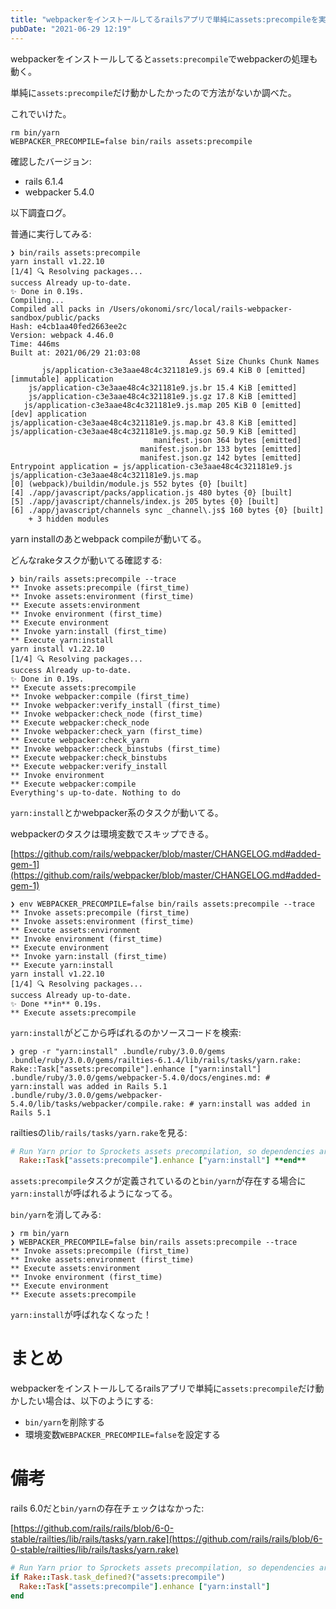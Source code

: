 ```yaml
---
title: "webpackerをインストールしてるrailsアプリで単純にassets:precompileを実行したい"
pubDate: "2021-06-29 12:19"
---
```


webpackerをインストールしてると`assets:precompile`でwebpackerの処理も動く。

単純に`assets:precompile`だけ動かしたかったので方法がないか調べた。

これでいけた。

```
rm bin/yarn
WEBPACKER_PRECOMPILE=false bin/rails assets:precompile
```

確認したバージョン:

- rails 6.1.4
- webpacker 5.4.0

以下調査ログ。

普通に実行してみる:

```
❯ bin/rails assets:precompile
yarn install v1.22.10
[1/4] 🔍 Resolving packages...
success Already up-to-date.
✨ Done in 0.19s.
Compiling...
Compiled all packs in /Users/okonomi/src/local/rails-webpacker-sandbox/public/packs
Hash: e4cb1aa40fed2663ee2c
Version: webpack 4.46.0
Time: 446ms
Built at: 2021/06/29 21:03:08
                                        Asset Size Chunks Chunk Names
       js/application-c3e3aae48c4c321181e9.js 69.4 KiB 0 [emitted] [immutable] application
    js/application-c3e3aae48c4c321181e9.js.br 15.4 KiB [emitted]
    js/application-c3e3aae48c4c321181e9.js.gz 17.8 KiB [emitted]
   js/application-c3e3aae48c4c321181e9.js.map 205 KiB 0 [emitted] [dev] application
js/application-c3e3aae48c4c321181e9.js.map.br 43.8 KiB [emitted]
js/application-c3e3aae48c4c321181e9.js.map.gz 50.9 KiB [emitted]
                                manifest.json 364 bytes [emitted]
                             manifest.json.br 133 bytes [emitted]
                             manifest.json.gz 142 bytes [emitted]
Entrypoint application = js/application-c3e3aae48c4c321181e9.js js/application-c3e3aae48c4c321181e9.js.map
[0] (webpack)/buildin/module.js 552 bytes {0} [built]
[4] ./app/javascript/packs/application.js 480 bytes {0} [built]
[5] ./app/javascript/channels/index.js 205 bytes {0} [built]
[6] ./app/javascript/channels sync _channel\.js$ 160 bytes {0} [built]
    + 3 hidden modules
```

yarn installのあとwebpack compileが動いてる。

どんなrakeタスクが動いてる確認する:

```
❯ bin/rails assets:precompile --trace
** Invoke assets:precompile (first_time)
** Invoke assets:environment (first_time)
** Execute assets:environment
** Invoke environment (first_time)
** Execute environment
** Invoke yarn:install (first_time)
** Execute yarn:install
yarn install v1.22.10
[1/4] 🔍 Resolving packages...
success Already up-to-date.
✨ Done in 0.19s.
** Execute assets:precompile
** Invoke webpacker:compile (first_time)
** Invoke webpacker:verify_install (first_time)
** Invoke webpacker:check_node (first_time)
** Execute webpacker:check_node
** Invoke webpacker:check_yarn (first_time)
** Execute webpacker:check_yarn
** Invoke webpacker:check_binstubs (first_time)
** Execute webpacker:check_binstubs
** Execute webpacker:verify_install
** Invoke environment
** Execute webpacker:compile
Everything's up-to-date. Nothing to do
```

`yarn:install`とかwebpacker系のタスクが動いてる。

webpackerのタスクは環境変数でスキップできる。

[https://github.com/rails/webpacker/blob/master/CHANGELOG.md#added-gem-1](https://github.com/rails/webpacker/blob/master/CHANGELOG.md#added-gem-1)

```
❯ env WEBPACKER_PRECOMPILE=false bin/rails assets:precompile --trace
** Invoke assets:precompile (first_time)
** Invoke assets:environment (first_time)
** Execute assets:environment
** Invoke environment (first_time)
** Execute environment
** Invoke yarn:install (first_time)
** Execute yarn:install
yarn install v1.22.10
[1/4] 🔍 Resolving packages...
success Already up-to-date.
✨ Done **in** 0.19s.
** Execute assets:precompile
```

`yarn:install`がどこから呼ばれるのかソースコードを検索:

```
❯ grep -r "yarn:install" .bundle/ruby/3.0.0/gems
.bundle/ruby/3.0.0/gems/railties-6.1.4/lib/rails/tasks/yarn.rake: Rake::Task["assets:precompile"].enhance ["yarn:install"]
.bundle/ruby/3.0.0/gems/webpacker-5.4.0/docs/engines.md: # yarn:install was added in Rails 5.1
.bundle/ruby/3.0.0/gems/webpacker-5.4.0/lib/tasks/webpacker/compile.rake: # yarn:install was added in Rails 5.1
```

railtiesの`lib/rails/tasks/yarn.rake`を見る:

```ruby
# Run Yarn prior to Sprockets assets precompilation, so dependencies are available for use. **if** Rake::Task.task_defined?("assets:precompile") && File.exist?(Rails.root.join("bin", "yarn"))
  Rake::Task["assets:precompile"].enhance ["yarn:install"] **end**
```

`assets:precompile`タスクが定義されているのと`bin/yarn`が存在する場合に`yarn:install`が呼ばれるようになってる。

`bin/yarn`を消してみる:

```
❯ rm bin/yarn
❯ WEBPACKER_PRECOMPILE=false bin/rails assets:precompile --trace
** Invoke assets:precompile (first_time)
** Invoke assets:environment (first_time)
** Execute assets:environment
** Invoke environment (first_time)
** Execute environment
** Execute assets:precompile
```

`yarn:install`が呼ばれなくなった！

# まとめ

webpackerをインストールしてるrailsアプリで単純に`assets:precompile`だけ動かしたい場合は、以下のようにする:

- `bin/yarn`を削除する
- 環境変数`WEBPACKER_PRECOMPILE=false`を設定する

# 備考

rails 6.0だと`bin/yarn`の存在チェックはなかった:

[https://github.com/rails/rails/blob/6-0-stable/railties/lib/rails/tasks/yarn.rake](https://github.com/rails/rails/blob/6-0-stable/railties/lib/rails/tasks/yarn.rake)

```ruby
# Run Yarn prior to Sprockets assets precompilation, so dependencies are available for use.
if Rake::Task.task_defined?("assets:precompile")
  Rake::Task["assets:precompile"].enhance ["yarn:install"]
end
```
